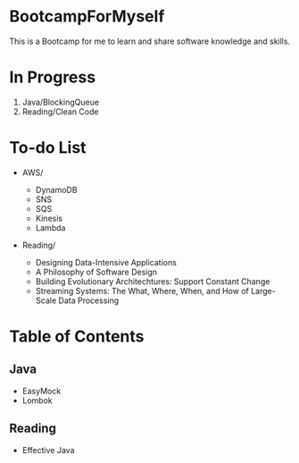 # BootcampForMyself
This is a Bootcamp for me to learn and share software knowledge and skills.

# In Progress
1. Java/BlockingQueue
1. Reading/Clean Code

# To-do List
- AWS/
  - DynamoDB
  - SNS
  - SQS
  - Kinesis
  - Lambda
 
- Reading/
  - Designing Data-Intensive Applications
  - A Philosophy of Software Design
  - Building Evolutionary Architechtures: Support Constant Change
  - Streaming Systems: The What, Where, When, and How of Large-Scale Data Processing

# Table of Contents
## Java
- EasyMock
- Lombok
## Reading
- Effective Java
